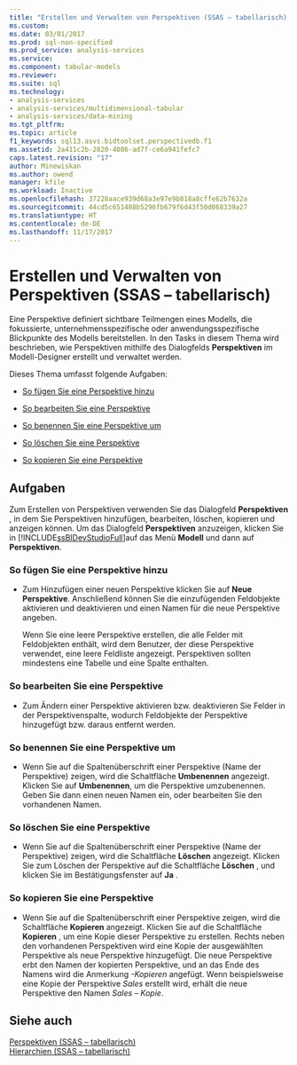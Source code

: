 ```yaml
---
title: "Erstellen und Verwalten von Perspektiven (SSAS – tabellarisch) | Microsoft Docs"
ms.custom: 
ms.date: 03/01/2017
ms.prod: sql-non-specified
ms.prod_service: analysis-services
ms.service: 
ms.component: tabular-models
ms.reviewer: 
ms.suite: sql
ms.technology:
- analysis-services
- analysis-services/multidimensional-tabular
- analysis-services/data-mining
ms.tgt_pltfrm: 
ms.topic: article
f1_keywords: sql13.asvs.bidtoolset.perspectivedb.f1
ms.assetid: 2a411c2b-2820-4086-ad7f-ce6a941fefc7
caps.latest.revision: "17"
author: Minewiskan
ms.author: owend
manager: kfile
ms.workload: Inactive
ms.openlocfilehash: 37228aace939d68a3e97e9b818a8cffe62b7632a
ms.sourcegitcommit: 44cd5c651488b5296fb679f6d43f50d068339a27
ms.translationtype: HT
ms.contentlocale: de-DE
ms.lasthandoff: 11/17/2017
---
```

# <a name="create-and-manage-perspectives-ssas-tabular"></a>Erstellen und Verwalten von Perspektiven (SSAS – tabellarisch)
  Eine Perspektive definiert sichtbare Teilmengen eines Modells, die fokussierte, unternehmensspezifische oder anwendungsspezifische Blickpunkte des Modells bereitstellen. In den Tasks in diesem Thema wird beschrieben, wie Perspektiven mithilfe des Dialogfelds **Perspektiven** im Modell-Designer erstellt und verwaltet werden.  
  
 Dieses Thema umfasst folgende Aufgaben:  
  
-   [So fügen Sie eine Perspektive hinzu](#bkmk_add)  
  
-   [So bearbeiten Sie eine Perspektive](#bkmk_edit)  
  
-   [So benennen Sie eine Perspektive um](#bkmk_rename)  
  
-   [So löschen Sie eine Perspektive](#bkmk_delete)  
  
-   [So kopieren Sie eine Perspektive](#bkmk_copy)  
  
## <a name="tasks"></a>Aufgaben  
 Zum Erstellen von Perspektiven verwenden Sie das Dialogfeld **Perspektiven** , in dem Sie Perspektiven hinzufügen, bearbeiten, löschen, kopieren und anzeigen können. Um das Dialogfeld **Perspektiven** anzuzeigen, klicken Sie in [!INCLUDE[ssBIDevStudioFull](../../includes/ssbidevstudiofull-md.md)]auf das Menü **Modell** und dann auf **Perspektiven**.  
  
###  <a name="bkmk_add"></a> So fügen Sie eine Perspektive hinzu  
  
-   Zum Hinzufügen einer neuen Perspektive klicken Sie auf **Neue Perspektive**. Anschließend können Sie die einzufügenden Feldobjekte aktivieren und deaktivieren und einen Namen für die neue Perspektive angeben.  
  
     Wenn Sie eine leere Perspektive erstellen, die alle Felder mit Feldobjekten enthält, wird dem Benutzer, der diese Perspektive verwendet, eine leere Feldliste angezeigt. Perspektiven sollten mindestens eine Tabelle und eine Spalte enthalten.  
  
###  <a name="bkmk_edit"></a> So bearbeiten Sie eine Perspektive  
  
-   Zum Ändern einer Perspektive aktivieren bzw. deaktivieren Sie Felder in der Perspektivenspalte, wodurch Feldobjekte der Perspektive hinzugefügt bzw. daraus entfernt werden.  
  
###  <a name="bkmk_rename"></a> So benennen Sie eine Perspektive um  
  
-   Wenn Sie auf die Spaltenüberschrift einer Perspektive (Name der Perspektive) zeigen, wird die Schaltfläche **Umbenennen** angezeigt. Klicken Sie auf **Umbenennen**, um die Perspektive umzubenennen. Geben Sie dann einen neuen Namen ein, oder bearbeiten Sie den vorhandenen Namen.  
  
###  <a name="bkmk_delete"></a> So löschen Sie eine Perspektive  
  
-   Wenn Sie auf die Spaltenüberschrift einer Perspektive (Name der Perspektive) zeigen, wird die Schaltfläche **Löschen** angezeigt. Klicken Sie zum Löschen der Perspektive auf die Schaltfläche **Löschen** , und klicken Sie im Bestätigungsfenster auf **Ja** .  
  
###  <a name="bkmk_copy"></a> So kopieren Sie eine Perspektive  
  
-   Wenn Sie auf die Spaltenüberschrift einer Perspektive zeigen, wird die Schaltfläche **Kopieren** angezeigt. Klicken Sie auf die Schaltfläche **Kopieren** , um eine Kopie dieser Perspektive zu erstellen. Rechts neben den vorhandenen Perspektiven wird eine Kopie der ausgewählten Perspektive als neue Perspektive hinzugefügt. Die neue Perspektive erbt den Namen der kopierten Perspektive, und an das Ende des Namens wird die Anmerkung *-Kopieren* angefügt. Wenn beispielsweise eine Kopie der Perspektive *Sales* erstellt wird, erhält die neue Perspektive den Namen *Sales – Kopie*.  
  
## <a name="see-also"></a>Siehe auch  
 [Perspektiven &#40;SSAS – tabellarisch&#41;](../../analysis-services/tabular-models/perspectives-ssas-tabular.md)   
 [Hierarchien &#40;SSAS – tabellarisch&#41;](../../analysis-services/tabular-models/hierarchies-ssas-tabular.md)  
  
  
